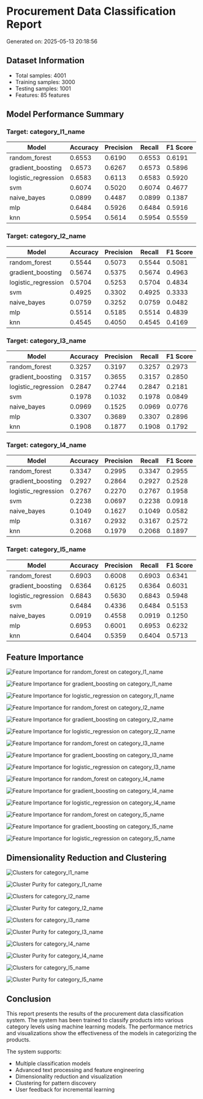 # Procurement Data Classification Report
Generated on: 2025-05-13 20:18:56

## Dataset Information
- Total samples: 4001
- Training samples: 3000
- Testing samples: 1001
- Features: 85 features

## Model Performance Summary
### Target: category_l1_name

| Model | Accuracy | Precision | Recall | F1 Score |
| ----- | -------- | --------- | ------ | -------- |
| random_forest | 0.6553 | 0.6190 | 0.6553 | 0.6191 |
| gradient_boosting | 0.6573 | 0.6267 | 0.6573 | 0.5896 |
| logistic_regression | 0.6583 | 0.6113 | 0.6583 | 0.5920 |
| svm | 0.6074 | 0.5020 | 0.6074 | 0.4677 |
| naive_bayes | 0.0899 | 0.4487 | 0.0899 | 0.1387 |
| mlp | 0.6484 | 0.5926 | 0.6484 | 0.5916 |
| knn | 0.5954 | 0.5614 | 0.5954 | 0.5559 |

### Target: category_l2_name

| Model | Accuracy | Precision | Recall | F1 Score |
| ----- | -------- | --------- | ------ | -------- |
| random_forest | 0.5544 | 0.5073 | 0.5544 | 0.5081 |
| gradient_boosting | 0.5674 | 0.5375 | 0.5674 | 0.4963 |
| logistic_regression | 0.5704 | 0.5253 | 0.5704 | 0.4834 |
| svm | 0.4925 | 0.3302 | 0.4925 | 0.3333 |
| naive_bayes | 0.0759 | 0.3252 | 0.0759 | 0.0482 |
| mlp | 0.5514 | 0.5185 | 0.5514 | 0.4839 |
| knn | 0.4545 | 0.4050 | 0.4545 | 0.4169 |

### Target: category_l3_name

| Model | Accuracy | Precision | Recall | F1 Score |
| ----- | -------- | --------- | ------ | -------- |
| random_forest | 0.3257 | 0.3197 | 0.3257 | 0.2973 |
| gradient_boosting | 0.3157 | 0.3655 | 0.3157 | 0.2850 |
| logistic_regression | 0.2847 | 0.2744 | 0.2847 | 0.2181 |
| svm | 0.1978 | 0.1032 | 0.1978 | 0.0849 |
| naive_bayes | 0.0969 | 0.1525 | 0.0969 | 0.0776 |
| mlp | 0.3307 | 0.3689 | 0.3307 | 0.2896 |
| knn | 0.1908 | 0.1877 | 0.1908 | 0.1792 |

### Target: category_l4_name

| Model | Accuracy | Precision | Recall | F1 Score |
| ----- | -------- | --------- | ------ | -------- |
| random_forest | 0.3347 | 0.2995 | 0.3347 | 0.2955 |
| gradient_boosting | 0.2927 | 0.2864 | 0.2927 | 0.2528 |
| logistic_regression | 0.2767 | 0.2270 | 0.2767 | 0.1958 |
| svm | 0.2238 | 0.0697 | 0.2238 | 0.0918 |
| naive_bayes | 0.1049 | 0.1627 | 0.1049 | 0.0582 |
| mlp | 0.3167 | 0.2932 | 0.3167 | 0.2572 |
| knn | 0.2068 | 0.1979 | 0.2068 | 0.1897 |

### Target: category_l5_name

| Model | Accuracy | Precision | Recall | F1 Score |
| ----- | -------- | --------- | ------ | -------- |
| random_forest | 0.6903 | 0.6008 | 0.6903 | 0.6341 |
| gradient_boosting | 0.6364 | 0.6125 | 0.6364 | 0.6031 |
| logistic_regression | 0.6843 | 0.5630 | 0.6843 | 0.5948 |
| svm | 0.6484 | 0.4336 | 0.6484 | 0.5153 |
| naive_bayes | 0.0919 | 0.4558 | 0.0919 | 0.1250 |
| mlp | 0.6953 | 0.6001 | 0.6953 | 0.6232 |
| knn | 0.6404 | 0.5359 | 0.6404 | 0.5713 |

## Feature Importance

![Feature Importance for random_forest on category_l1_name](plots/feature_importance_category_l1_name_random_forest.png)

![Feature Importance for gradient_boosting on category_l1_name](plots/feature_importance_category_l1_name_gradient_boosting.png)

![Feature Importance for logistic_regression on category_l1_name](plots/feature_importance_category_l1_name_logistic_regression.png)

![Feature Importance for random_forest on category_l2_name](plots/feature_importance_category_l2_name_random_forest.png)

![Feature Importance for gradient_boosting on category_l2_name](plots/feature_importance_category_l2_name_gradient_boosting.png)

![Feature Importance for logistic_regression on category_l2_name](plots/feature_importance_category_l2_name_logistic_regression.png)

![Feature Importance for random_forest on category_l3_name](plots/feature_importance_category_l3_name_random_forest.png)

![Feature Importance for gradient_boosting on category_l3_name](plots/feature_importance_category_l3_name_gradient_boosting.png)

![Feature Importance for logistic_regression on category_l3_name](plots/feature_importance_category_l3_name_logistic_regression.png)

![Feature Importance for random_forest on category_l4_name](plots/feature_importance_category_l4_name_random_forest.png)

![Feature Importance for gradient_boosting on category_l4_name](plots/feature_importance_category_l4_name_gradient_boosting.png)

![Feature Importance for logistic_regression on category_l4_name](plots/feature_importance_category_l4_name_logistic_regression.png)

![Feature Importance for random_forest on category_l5_name](plots/feature_importance_category_l5_name_random_forest.png)

![Feature Importance for gradient_boosting on category_l5_name](plots/feature_importance_category_l5_name_gradient_boosting.png)

![Feature Importance for logistic_regression on category_l5_name](plots/feature_importance_category_l5_name_logistic_regression.png)

## Dimensionality Reduction and Clustering

![Clusters for category_l1_name](plots/clusters_category_l1_name.png)

![Cluster Purity for category_l1_name](plots/cluster_purity_category_l1_name.png)

![Clusters for category_l2_name](plots/clusters_category_l2_name.png)

![Cluster Purity for category_l2_name](plots/cluster_purity_category_l2_name.png)

![Clusters for category_l3_name](plots/clusters_category_l3_name.png)

![Cluster Purity for category_l3_name](plots/cluster_purity_category_l3_name.png)

![Clusters for category_l4_name](plots/clusters_category_l4_name.png)

![Cluster Purity for category_l4_name](plots/cluster_purity_category_l4_name.png)

![Clusters for category_l5_name](plots/clusters_category_l5_name.png)

![Cluster Purity for category_l5_name](plots/cluster_purity_category_l5_name.png)

## Conclusion

This report presents the results of the procurement data classification system. The system has been trained to classify products into various category levels using machine learning models. The performance metrics and visualizations show the effectiveness of the models in categorizing the products.

The system supports:
- Multiple classification models
- Advanced text processing and feature engineering
- Dimensionality reduction and visualization
- Clustering for pattern discovery
- User feedback for incremental learning